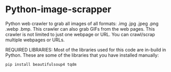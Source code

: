 # Python-image-scrapper
Python web crawler to grab all images of all formats: .img .jpg .jpeg .png .webp .bmp. This crawler can also grab GIFs from the web pages. This crawler is not limited to just one webpage or URL. You can crawl/scrap multiple webpages or URLs.

REQUIRED LIBRARIES:
Most of the libraries used for this code are in-build in Python. These are some of the libraries that you have installed manually:
    
    pip install beautifulsoup4 tqdm

